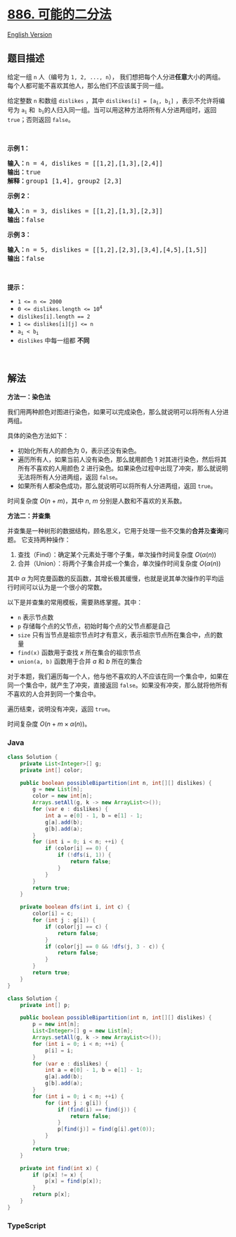 # [886. 可能的二分法](https://leetcode.cn/problems/possible-bipartition)

[English Version](/solution/0800-0899/0886.Possible%20Bipartition/README_EN.md)

## 题目描述

<!-- 这里写题目描述 -->

<p>给定一组&nbsp;<code>n</code>&nbsp;人（编号为&nbsp;<code>1, 2, ..., n</code>），&nbsp;我们想把每个人分进<strong>任意</strong>大小的两组。每个人都可能不喜欢其他人，那么他们不应该属于同一组。</p>

<p>给定整数 <code>n</code>&nbsp;和数组 <code>dislikes</code>&nbsp;，其中&nbsp;<code>dislikes[i] = [a<sub>i</sub>, b<sub>i</sub>]</code>&nbsp;，表示不允许将编号为 <code>a<sub>i</sub></code>&nbsp;和&nbsp;&nbsp;<code>b<sub>i</sub></code>的人归入同一组。当可以用这种方法将所有人分进两组时，返回 <code>true</code>；否则返回 <code>false</code>。</p>

<p>&nbsp;</p>

<ol>
</ol>

<p><strong>示例 1：</strong></p>

<pre>
<strong>输入：</strong>n = 4, dislikes = [[1,2],[1,3],[2,4]]
<strong>输出：</strong>true
<strong>解释：</strong>group1 [1,4], group2 [2,3]
</pre>

<p><strong>示例 2：</strong></p>

<pre>
<strong>输入：</strong>n = 3, dislikes = [[1,2],[1,3],[2,3]]
<strong>输出：</strong>false
</pre>

<p><strong>示例 3：</strong></p>

<pre>
<strong>输入：</strong>n = 5, dislikes = [[1,2],[2,3],[3,4],[4,5],[1,5]]
<strong>输出：</strong>false
</pre>

<p>&nbsp;</p>

<p><strong>提示：</strong></p>

<ul>
	<li><code>1 &lt;= n &lt;= 2000</code></li>
	<li><code>0 &lt;= dislikes.length &lt;= 10<sup>4</sup></code></li>
	<li><code>dislikes[i].length == 2</code></li>
	<li><code>1 &lt;= dislikes[i][j] &lt;= n</code></li>
	<li><code>a<sub>i</sub>&nbsp;&lt; b<sub>i</sub></code></li>
	<li><code>dislikes</code>&nbsp;中每一组都 <strong>不同</strong></li>
</ul>

<p>&nbsp;</p>

## 解法

**方法一：染色法**

我们用两种颜色对图进行染色，如果可以完成染色，那么就说明可以将所有人分进两组。

具体的染色方法如下：

-   初始化所有人的颜色为 $0$，表示还没有染色。
-   遍历所有人，如果当前人没有染色，那么就用颜色 $1$ 对其进行染色，然后将其所有不喜欢的人用颜色 $2$ 进行染色。如果染色过程中出现了冲突，那么就说明无法将所有人分进两组，返回 `false`。
-   如果所有人都染色成功，那么就说明可以将所有人分进两组，返回 `true`。

时间复杂度 $O(n + m)$，其中 $n$, $m$ 分别是人数和不喜欢的关系数。

**方法二：并查集**

并查集是一种树形的数据结构，顾名思义，它用于处理一些不交集的**合并**及**查询**问题。 它支持两种操作：

1. 查找（Find）：确定某个元素处于哪个子集，单次操作时间复杂度 $O(\alpha(n))$
1. 合并（Union）：将两个子集合并成一个集合，单次操作时间复杂度 $O(\alpha(n))$

其中 $\alpha$ 为阿克曼函数的反函数，其增长极其缓慢，也就是说其单次操作的平均运行时间可以认为是一个很小的常数。

以下是并查集的常用模板，需要熟练掌握。其中：

-   `n` 表示节点数
-   `p` 存储每个点的父节点，初始时每个点的父节点都是自己
-   `size` 只有当节点是祖宗节点时才有意义，表示祖宗节点所在集合中，点的数量
-   `find(x)` 函数用于查找 $x$ 所在集合的祖宗节点
-   `union(a, b)` 函数用于合并 $a$ 和 $b$ 所在的集合

对于本题，我们遍历每一个人，他与他不喜欢的人不应该在同一个集合中，如果在同一个集合中，就产生了冲突，直接返回 `false`。如果没有冲突，那么就将他所有不喜欢的人合并到同一个集合中。

遍历结束，说明没有冲突，返回 `true`。

时间复杂度 $O(n + m\times \alpha(n))$。

### **Java**

```java
class Solution {
    private List<Integer>[] g;
    private int[] color;

    public boolean possibleBipartition(int n, int[][] dislikes) {
        g = new List[n];
        color = new int[n];
        Arrays.setAll(g, k -> new ArrayList<>());
        for (var e : dislikes) {
            int a = e[0] - 1, b = e[1] - 1;
            g[a].add(b);
            g[b].add(a);
        }
        for (int i = 0; i < n; ++i) {
            if (color[i] == 0) {
                if (!dfs(i, 1)) {
                    return false;
                }
            }
        }
        return true;
    }

    private boolean dfs(int i, int c) {
        color[i] = c;
        for (int j : g[i]) {
            if (color[j] == c) {
                return false;
            }
            if (color[j] == 0 && !dfs(j, 3 - c)) {
                return false;
            }
        }
        return true;
    }
}
```

```java
class Solution {
    private int[] p;

    public boolean possibleBipartition(int n, int[][] dislikes) {
        p = new int[n];
        List<Integer>[] g = new List[n];
        Arrays.setAll(g, k -> new ArrayList<>());
        for (int i = 0; i < n; ++i) {
            p[i] = i;
        }
        for (var e : dislikes) {
            int a = e[0] - 1, b = e[1] - 1;
            g[a].add(b);
            g[b].add(a);
        }
        for (int i = 0; i < n; ++i) {
            for (int j : g[i]) {
                if (find(i) == find(j)) {
                    return false;
                }
                p[find(j)] = find(g[i].get(0));
            }
        }
        return true;
    }

    private int find(int x) {
        if (p[x] != x) {
            p[x] = find(p[x]);
        }
        return p[x];
    }
}
```

### **TypeScript**
